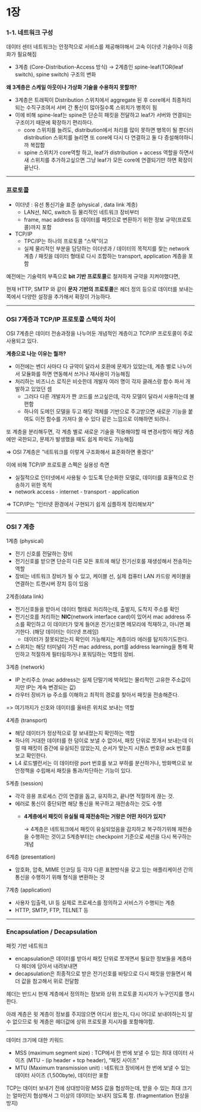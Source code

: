 # 1장

### 1-1. 네트워크 구성

데이터 센터 네트워크는 안정적으로 서비스를 제공해야해서 고속 이더넷 기술이나 이중화가 필요해짐

- 3계층 (Core-Distribution-Access 방식) → 2계층인 spine-leaf(TOR(leaf switch), spine switch) 구조의 변화

**왜 3계층은 스케일 아웃이나 가상화 기술을 수용하지 못할까?**

- 3계층은 트래픽이 Distribution 스위치에서 aggregate 된 후 core에서 최종처리되는 수직구조여서 서버 간 통신이 많아질수록 스위치가 병목이 됨
- 이에 비해 spine-leaf는 spine은 단순히 패킷을 전달하고 leaf가 서버와 연결되는 구조이기 때문에 확장하기 편리하다.
    - core 스위치를 늘려도, distribution에서 처리를 많이 못하면 병목이 될 뿐더러 distribution 스위치를 늘리면 또 core에 다시 다 연결하고 둘 다 증설해야하니까 복잡함
    - spine 스위치가 core역할 하고, leaf가 distribution + access 역할을 하면서 새 스위치를 추가하고싶으면 그냥 leaf가 모든 core에 연결되기만 하면 확장이 끝난다.

---

### 프로토콜

- 이더넷 : 유선 통신기술 표준 (physical , data link 계층)
    - LAN선, NIC, switch 등 물리적인 네트워크 장비부터
    - frame, mac address 등 데이터를 패킷으로 변환하기 위한 정보 규약(프로토콜)까지 포함
- TCP/IP
    - TPC/IP는 하나의 프로토콜 “스택”이고
    - 실제 물리적인 부분을 담당하는 이더넷과 / 데이터의 목적지를 찾는 network 계층 / 패킷을 데이터 형태로 다시 조합하는 transport, application 계층을 포함

예전에는 기술력의 부족으로 **bit 기반 프로토콜**로 철저하게 규약을 지켜야했다면,

현재 HTTP, SMTP 와 같이 **문자 기반의 프로토콜**은 헤더 정의 등으로 데이터를 보내는 쪽에서 다양한 설정을 추가해서 확장이 가능하다.

---

### OSI 7계층과 TCP/IP 프로토콜 스택의 차이

OSI 7계층은 데이터 전송과정을 나누어둔 개념적인 계층이고 TCP/IP 프로토콜이 주로 사용되고 있다.

**계층으로 나눈 이유는 뭘까?**

- 이전에는 벤더 사마다 다 규약이 달라서 호환에 문제가 있었는데, 계층 별로 나누어서 모듈화를 하면 연동해서 쓰거나 재사용이 가능해짐
- 처리하는 비즈니스 로직은 비슷한데 개발자 여러 명이 각자 클래스랑 함수 파서 개발하고 있었던 셈
    - 그러다 다른 개발자가 짠 코드를 쓰고싶은데, 각자 모델이 달라서 사용하는데 불편함
    - 하나의 도메인 모델을 두고 해당 객체를 기반으로 주고받으면 새로운 기능을 붙여도 이전 함수를 가져다 쓸 수 있다 같은 느낌으로 이해하면 되려나.

또 계층을 분리해두면, 각 계층 별로 새로운 기술을 적용해야할 때 변경사항이 해당 계층에만 국한되고, 문제가 발생했을 때도 쉽게 파악도 가능해짐

=> OSI 7계층은 ”네트워크를 이렇게 구조화해서 표준화하면 좋겠다“

이에 비해 TCP/IP 프로토콜 스펙은 실용성 측면

- 실질적으로 인터넷에서 사용될 수 있도록 단순화한 모델로, 데이터를 효율적으로 전송하기 위한 목적
- network access - internet - transport - application

=> TCP/IP는 ”인터넷 환경에서 구현되기 쉽게 심플하게 정리해보자“

---

### OSI 7 계층

1계층 (physical)

- 전기 신호를 전달하는 장비
- 전기신호를 받으면 단순히 다른 모든 포트에 해당 전기신호를 재생성해서 전송하는 역할
- 장비는 네트워크 장비가 될 수 있고, 케이블 선, 실제 컴퓨터 LAN 카드랑 케이블을 연결하는 트랜시버 장치 등이 있음

2계층(data link)

- 전기신호들을 받아서 데이터 형태로 처리하는데, 출발지, 도착지 주소를 확인
- 전기신호를 처리하는 **NIC**(network interface card)이 있어서 mac address 주소를 확인하고 이 데이터가 맞게 들어온 전기신호면 메모리에 적재하고, 아니면 폐기한다. (해당 데이터는 이더넷 프레임)
    - 데이터가 잘못되었는지 확인이 가능해지는 계층이라 에러를 탐지하기도한다.
- 스위치는 해당 터미널이 가진 mac address, port를 address learning을 통해 확인하고 적절하게 필터링하거나 포워딩하는 역할의 장비.

3계층 (network)

- IP 논리주소 (mac address는 실제 단말기에 박혀있는 물리적인 고유한 주소값이지만 IP는 계속 변경되는 값)
- 라우터 장비가 ip 주소를 이해하고 최적의 경로를 찾아서 패킷을 전송해준다.

=> 여기까지가 신호와 데이터를 올바른 위치로 보내는 역할

4계층 (transport)

- 해당 데이터가 정상적으로 잘 보내졌는지 확인하는 역할
- 하나의 거대한 데이터를 한 덩이로 보낼 수 없어서, 패킷 단위로 쪼개서 보내는데 이럴 때 패킷이 중간에 유실되진 않았는지, 순서가 맞는지 시퀀스 번호랑 ack 번호를 보고 확인한다.
- L4 로드밸런서는 이 데이터랑 port 번호를 보고 부하를 분산하거나, 방화벽으로 보안정책을 수립해서 패킷을 통과/차단하는 기능이 있다.

5계층 (session)

- 각각 응용 프로세스 간의 연결을 돕고, 유지하고, 끝나면 적절하게 끊는 것.
- 에러로 통신이 중단되면 해당 통신을 복구하고 재전송하는 것도 수행
    - **4계층에서 패킷이 유실될 때 재전송하는 거랑은 어떤 차이가 있지?**

      → 4계층은 네트워크에서 패킷이 유실되었음을 감지하고 복구하기위해 재전송을 수행하는 것이고 5계층부터는 checkpoint 기준으로 세션을 다시 복구하는 개념


6계층 (presentation)

- 암호화, 압축, MIME 인코딩 등 각자 다른 표현방식을 갖고 있는 애플리케이션 간의 통신을 수행하기 위해 형식을 변환하는 것

7계층 (application)

- 사용자 입출력, UI 등 실제로 프로세스를 정의하고 서비스가 수행되는 계층
- HTTP, SMTP, FTP, TELNET 등

---

### Encapsulation / Decapsulation

패킷 기반 네트워크

- encapsulation은 데이터를 받아서 패킷 단위로 쪼개면서 필요한 정보들을 계층마다 헤더에 담아서 내려보내면
- decapsulation은 최종적으로 받은 전기신호를 바탕으로 다시 패킷을 만들면서 헤더 값을 참고해서 위로 전달함

헤더는 반드시 현재 계층에서 정의하는 정보와 상위 프로토콜 지시자가 누구인지를 명시한다.

아래 계층은 윗 계층이 정보를 주지않으면 어디서 왔는지, 다시 어디로 보내야하는지 알 수 없으므로 윗 계층은 헤더값에 상위 프로토콜 지시자를 포함해야함.

---

데이터 크기에 대한 키워드

- MSS (maximum segment size) : TCP에서 한 번에 보낼 수 있는 최대 데이터 사이즈 (MTU - (ip header + tcp header), “패킷 사이즈”
- MTU (Maximum transmission unit) : 네트워크 장비에서 한 번에 보낼 수 있는 데이터 사이즈 (1,500byte), 데이터만 포함

TCP는 데이터 보내기 전에 상대방이랑 MSS 값을 협상하는데, 받을 수 있는 최대 크기는 얼마인지 협상해서 그 이상의 데이터는 보내지 않도록 함. (fragmentation 현상을 방지)